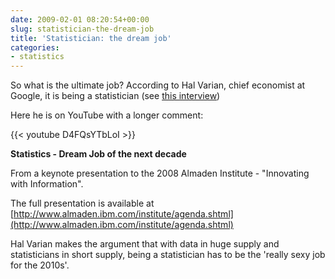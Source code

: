 ```yaml
---
date: 2009-02-01 08:20:54+00:00
slug: statistician-the-dream-job
title: 'Statistician: the dream job'
categories:
- statistics
---
```


So what is the ultimate job? According to Hal Varian, chief economist at Google, it is being a statistician (see [this interview](https://web.archive.org/web/20090302095555/http://freakonomics.blogs.nytimes.com/2008/02/25/hal-varian-answers-your-questions/))

Here he is on YouTube with a longer comment:

{{< youtube D4FQsYTbLoI >}}

**Statistics - Dream Job of the next decade**



From a keynote presentation to the 2008 Almaden Institute -  "Innovating with Information".

The full presentation is available at [http://www.almaden.ibm.com/institute/agenda.shtml](http://www.almaden.ibm.com/institute/agenda.shtml)

Hal Varian makes the argument that with data in huge supply and statisticians in short supply, being a statistician has to be the 'really sexy job for the 2010s'.
